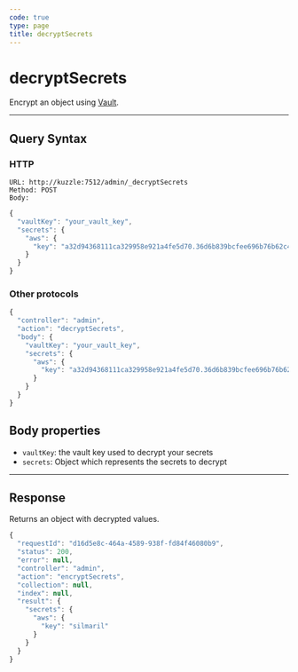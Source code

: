 ```yaml
---
code: true
type: page
title: decryptSecrets
---
```


# decryptSecrets

<SinceBadge version="1.10.0" />

Encrypt an object using [Vault](/core/2/guides/essentials/secrets-vault/).

---

## Query Syntax

### HTTP

```http
URL: http://kuzzle:7512/admin/_decryptSecrets
Method: POST
Body:
```

```js
{
  "vaultKey": "your_vault_key",
  "secrets": {
    "aws": {
      "key": "a32d94368111ca329958e921a4fe5d70.36d6b839bcfee696b76b62c4de655cd0"
    }
  }
}
```


### Other protocols


```js
{
  "controller": "admin",
  "action": "decryptSecrets",
  "body": {
    "vaultKey": "your_vault_key",
    "secrets": {
      "aws": {
        "key": "a32d94368111ca329958e921a4fe5d70.36d6b839bcfee696b76b62c4de655cd0"
      }
    }
  }
}
```

## Body properties

- `vaultKey`: the vault key used to decrypt your secrets
- `secrets`: Object which represents the secrets to decrypt

---

## Response

Returns an object with decrypted values.

```js
{
  "requestId": "d16d5e8c-464a-4589-938f-fd84f46080b9",
  "status": 200,
  "error": null,
  "controller": "admin",
  "action": "encryptSecrets",
  "collection": null,
  "index": null,
  "result": { 
    "secrets": {
      "aws": {
        "key": "silmaril"
      }
    } 
  }
}
```
